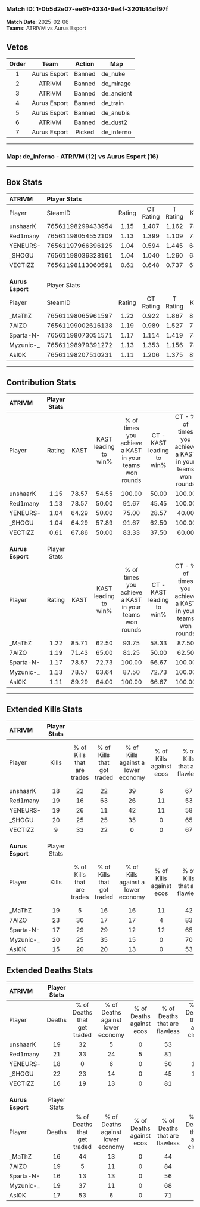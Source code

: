 ### Match ID: 1-0b5d2e07-ee61-4334-9e4f-3201b14df97f  
**Match Date**: 2025-02-06  
**Teams**: ATRIVM vs Aurus Esport  

## Vetos  

| Order | Team | Action | Map |
| :---: | :--: | :----: | --- |
| 1 | Aurus Esport | Banned | de_nuke |
| 2 | ATRIVM | Banned | de_mirage |
| 3 | ATRIVM | Banned | de_ancient |
| 4 | Aurus Esport | Banned | de_train |
| 5 | Aurus Esport | Banned | de_anubis |
| 6 | ATRIVM | Banned | de_dust2 |
| 7 | Aurus Esport | Picked | de_inferno |

---  

### **Map**: de_inferno - ATRIVM (12) vs Aurus Esport (16)  
---  

## Box Stats  

| **ATRIVM**       | Player Stats      |        |           |          |       |      |       |         |        |      |     |
| :- | :- | :-: | :-: | :-: | :-: | :-: | :-: | :-: | :-: | :-: | :-: |
| Player           | SteamID           | Rating | CT Rating | T Rating | KAST  | ADR  | Kills | Assists | Deaths | K/D  | HS% |
| unshaarK         | 76561198299433954 |  1.15  |   1.407   |  1.162   | 78.57 | 92.3 |  18   |    7    |   19   | 0.95 | 38  |
| Red1many         | 76561198054552109 |  1.13  |   1.399   |  1.109   | 78.57 | 86.1 |  19   |    9    |   21   | 0.90 | 68  |
| YENEURS-         | 76561197966396125 |  1.04  |   0.594   |  1.445   | 64.29 | 78.1 |  19   |    5    |   18   | 1.06 | 42  |
| _SHOGU           | 76561198036328161 |  1.04  |   1.040   |  1.260   | 64.29 | 89.3 |  20   |    6    |   22   | 0.91 | 60  |
| VECTIZZ          | 76561198113060591 |  0.61  |   0.648   |  0.737   | 67.86 | 23.0 |   9   |    2    |   16   | 0.56 |  0  |
|                  |                   |        |           |          |       |      |       |         |        |      |     |
|                  |                   |        |           |          |       |      |       |         |        |      |     |
|                  |                   |        |           |          |       |      |       |         |        |      |     |
| **Aurus Esport** | Player Stats      |        |           |          |       |      |       |         |        |      |     |
| Player           | SteamID           | Rating | CT Rating | T Rating | KAST  | ADR  | Kills | Assists | Deaths | K/D  | HS% |
| _MaThZ           | 76561198065961597 |  1.22  |   0.922   |  1.867   | 85.71 | 71.7 |  19   |    5    |   16   | 1.19 | 36  |
| 7AIZO            | 76561199002616138 |  1.19  |   0.989   |  1.527   | 71.43 | 71.3 |  23   |    9    |   19   | 1.21 | 43  |
| Sparta-N-        | 76561198073051571 |  1.17  |   1.114   |  1.419   | 78.57 | 84.1 |  17   |   14    |   16   | 1.06 | 58  |
| Myzunic-_        | 76561198979391272 |  1.13  |   1.353   |  1.156   | 78.57 | 64.0 |  20   |    9    |   19   | 1.05 | 75  |
| AsI0K            | 76561198207510231 |  1.11  |   1.206   |  1.375   | 89.29 | 72.0 |  15   |    8    |   17   | 0.88 | 80  |
---  

## Contribution Stats  

| **ATRIVM**       | Player Stats |       |                      |                                                        |                           |                                                             |                          |                                                            |
| :- | :-: | :-: | :-: | :-: | :-: | :-: | :-: | :-: |
| Player           |    Rating    | KAST  | KAST leading to win% | % of times you achieve a KAST in your teams won rounds | CT - KAST leading to win% | CT - % of times you achieve a KAST in your teams won rounds | T - KAST leading to win% | T - % of times you achieve a KAST in your teams won rounds |
| unshaarK         |     1.15     | 78.57 |        54.55         |                         100.00                         |           50.00           |                           100.00                            |          58.33           |                           100.00                           |
| Red1many         |     1.13     | 78.57 |        50.00         |                         91.67                          |           45.45           |                           100.00                            |          54.55           |                           85.71                            |
| YENEURS-         |     1.04     | 64.29 |        50.00         |                         75.00                          |           28.57           |                            40.00                            |          63.64           |                           100.00                           |
| _SHOGU           |     1.04     | 64.29 |        57.89         |                         91.67                          |           62.50           |                           100.00                            |          54.55           |                           85.71                            |
| VECTIZZ          |     0.61     | 67.86 |        50.00         |                         83.33                          |           37.50           |                            60.00                            |          58.33           |                           100.00                           |
|                  |              |       |                      |                                                        |                           |                                                             |                          |                                                            |
|                  |              |       |                      |                                                        |                           |                                                             |                          |                                                            |
|                  |              |       |                      |                                                        |                           |                                                             |                          |                                                            |
| **Aurus Esport** | Player Stats |       |                      |                                                        |                           |                                                             |                          |                                                            |
| Player           |    Rating    | KAST  | KAST leading to win% | % of times you achieve a KAST in your teams won rounds | CT - KAST leading to win% | CT - % of times you achieve a KAST in your teams won rounds | T - KAST leading to win% | T - % of times you achieve a KAST in your teams won rounds |
| _MaThZ           |     1.22     | 85.71 |        62.50         |                         93.75                          |           58.33           |                            87.50                            |          66.67           |                           100.00                           |
| 7AIZO            |     1.19     | 71.43 |        65.00         |                         81.25                          |           50.00           |                            62.50                            |          80.00           |                           100.00                           |
| Sparta-N-        |     1.17     | 78.57 |        72.73         |                         100.00                         |           66.67           |                           100.00                            |          80.00           |                           100.00                           |
| Myzunic-_        |     1.13     | 78.57 |        63.64         |                         87.50                          |           72.73           |                           100.00                            |          54.55           |                           75.00                            |
| AsI0K            |     1.11     | 89.29 |        64.00         |                         100.00                         |           66.67           |                           100.00                            |          61.54           |                           100.00                           |
---  

## Extended Kills Stats  

| **ATRIVM**       | Player Stats |                            |                            |                                    |                         |                              |                                 |                                       |                    |           |
| :- | :-: | :-: | :-: | :-: | :-: | :-: | :-: | :-: | :-: | :-: |
| Player           |    Kills     | % of Kills that are trades | % of Kills that got traded | % of Kills against a lower economy | % of Kills against ecos | % of Kills that are flawless | % of Kills that are close duels | % of Kills that are assisted by flash | Pistol Round Kills | AWP Kills |
| unshaarK         |      18      |             22             |             22             |                 39                 |            6            |              67              |                0                |                   0                   |         0          |     1     |
| Red1many         |      19      |             16             |             63             |                 26                 |           11            |              53              |               11                |                  11                   |         0          |     1     |
| YENEURS-         |      19      |             26             |             11             |                 42                 |           11            |              58              |                5                |                  11                   |         0          |     1     |
| _SHOGU           |      20      |             25             |             25             |                 35                 |            0            |              65              |                0                |                   0                   |         0          |     2     |
| VECTIZZ          |      9       |             33             |             22             |                 0                  |            0            |              67              |                0                |                   0                   |         5          |     2     |
|                  |              |                            |                            |                                    |                         |                              |                                 |                                       |                    |           |
|                  |              |                            |                            |                                    |                         |                              |                                 |                                       |                    |           |
|                  |              |                            |                            |                                    |                         |                              |                                 |                                       |                    |           |
| **Aurus Esport** | Player Stats |                            |                            |                                    |                         |                              |                                 |                                       |                    |           |
| Player           |    Kills     | % of Kills that are trades | % of Kills that got traded | % of Kills against a lower economy | % of Kills against ecos | % of Kills that are flawless | % of Kills that are close duels | % of Kills that are assisted by flash | Pistol Round Kills | AWP Kills |
| _MaThZ           |      19      |             5              |             16             |                 16                 |           11            |              42              |               11                |                   5                   |         0          |     3     |
| 7AIZO            |      23      |             30             |             17             |                 17                 |            4            |              83              |               13                |                   0                   |         10         |     1     |
| Sparta-N-        |      17      |             29             |             29             |                 12                 |           12            |              65              |               12                |                  35                   |         0          |     2     |
| Myzunic-_        |      20      |             25             |             35             |                 15                 |            0            |              70              |                5                |                  15                   |         0          |     2     |
| AsI0K            |      15      |             20             |             20             |                 13                 |            0            |              53              |                0                |                  20                   |         0          |     2     |
## Extended Deaths Stats  

| **ATRIVM**       | Player Stats |                             |                                   |                          |                               |                            |                           |               |
| :- | :-: | :-: | :-: | :-: | :-: | :-: | :-: | :-: |
| Player           |    Deaths    | % of Deaths that get traded | % of Deaths against lower economy | % of Deaths against ecos | % of Deaths that are flawless | % of Deaths that are close | % of Deaths while blinded | Deaths to AWP |
| unshaarK         |      19      |             32              |                 5                 |            0             |              53               |             5              |            21             |       2       |
| Red1many         |      21      |             33              |                24                 |            5             |              81               |             5              |            19             |       1       |
| YENEURS-         |      18      |              0              |                 6                 |            0             |              50               |             17             |            11             |       2       |
| _SHOGU           |      22      |             23              |                14                 |            0             |              45               |             14             |             9             |       4       |
| VECTIZZ          |      16      |             19              |                13                 |            0             |              81               |             0              |             6             |       1       |
|                  |              |                             |                                   |                          |                               |                            |                           |               |
|                  |              |                             |                                   |                          |                               |                            |                           |               |
|                  |              |                             |                                   |                          |                               |                            |                           |               |
| **Aurus Esport** | Player Stats |                             |                                   |                          |                               |                            |                           |               |
| Player           |    Deaths    | % of Deaths that get traded | % of Deaths against lower economy | % of Deaths against ecos | % of Deaths that are flawless | % of Deaths that are close | % of Deaths while blinded | Deaths to AWP |
| _MaThZ           |      16      |             44              |                13                 |            0             |              44               |             6              |             0             |       1       |
| 7AIZO            |      19      |              5              |                11                 |            0             |              84               |             0              |             0             |       3       |
| Sparta-N-        |      16      |             13              |                13                 |            0             |              56               |             0              |             6             |       0       |
| Myzunic-_        |      19      |             37              |                11                 |            0             |              68               |             5              |            16             |       1       |
| AsI0K            |      17      |             53              |                 6                 |            0             |              71               |             6              |             0             |       0       |
